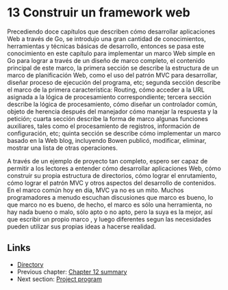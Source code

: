 # 13 Construir un framework web

Precediendo doce capítulos que describen cómo desarrollar aplicaciones Web a través de Go, se introdujo una gran cantidad de conocimientos, herramientas y técnicas básicas de desarrollo, entonces se pasa este conocimiento en este capítulo para implementar un marco Web simple en Go para lograr a través de un diseño de marco completo, el contenido principal de este marco, la primera sección se describe la estructura de un marco de planificación Web, como el uso del patrón MVC para desarrollar, diseñar proceso de ejecución del programa, etc; segunda sección describe el marco de la primera característica: Routing, cómo acceder a la URL asignada a la lógica de procesamiento correspondiente; tercera sección describe la lógica de procesamiento, cómo diseñar un controlador común, objeto de herencia después del manejador cómo manejar la respuesta y la petición; cuarta sección describe la forma de marco algunas funciones auxiliares, tales como el procesamiento de registros, información de configuración, etc; quinta sección se describe cómo implementar un marco basado en la Web blog, incluyendo Bowen publicó, modificar, eliminar, mostrar una lista de otras operaciones.

A través de un ejemplo de proyecto tan completo, espero ser capaz de permitir a los lectores a entender cómo desarrollar aplicaciones Web, cómo construir su propia estructura de directorios, cómo lograr el enrutamiento, cómo lograr el patrón MVC y otros aspectos del desarrollo de contenidos. En el marco común hoy en día, MVC ya no es un mito. Muchos programadores a menudo escuchan discusiones que marco es bueno, lo que marco no es bueno, de hecho, el marco es sólo una herramienta, no hay nada bueno o malo, sólo apto o no apto, pero la suya es la mejor, así que escribir un propio marco , y luego diferentes segun las necesidades pueden utilizar sus propias ideas a hacerse realidad.

## Links

- [Directory](preface.md)
- Previous chapter: [Chapter 12 summary](12.5.md)
- Next section: [Project program](13.1.md)

